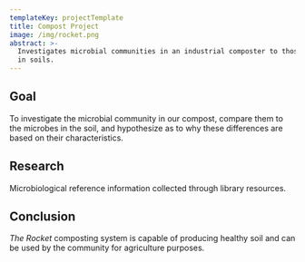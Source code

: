 ```yaml
---
templateKey: projectTemplate
title: Compost Project
image: /img/rocket.png
abstract: >-
  Investigates microbial communities in an industrial composter to those found
  in soils.
---
```

## Goal

To investigate the microbial community in our compost, compare them to the microbes in the soil, and hypothesize as to why these differences are based on their characteristics.

## Research

Microbiological reference information collected through library resources.

## Conclusion

_The Rocket_ composting system is capable of producing healthy soil and can be used by the community for agriculture purposes.
